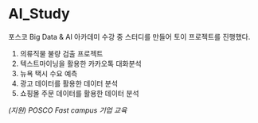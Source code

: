 # AI_Study
 
포스코 Big Data & AI 아카데미 수강 중 스터디를 만들어 토이 프로젝트를 진행했다.  
1. 의류직물 불량 검출 프로젝트
2. 텍스트마이닝을 활용한 카카오톡 대화분석
3. 뉴욕 택시 수요 예측
4. 광고 데이터를 활용한 데이터 분석
5. 쇼핑몰 주문 데이터를 활용한 데이터 분석

*(지원) POSCO Fast campus 기업 교육*
